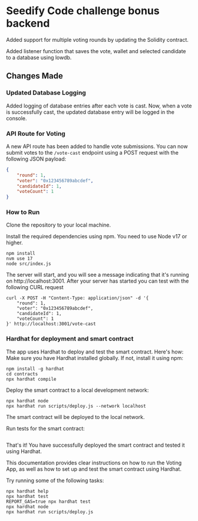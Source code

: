 # Seedify Code challenge bonus backend 

Added support for multiple voting rounds by updating the Solidity contract.

Added listener function that saves the vote, wallet and selected candidate to a database using lowdb.

## Changes Made

### Updated Database Logging

Added logging of database entries after each vote is cast. Now, when a vote is successfully cast, the updated database entry will be logged in the console.

### API Route for Voting

A new API route has been added to handle vote submissions. You can now submit votes to the `/vote-cast` endpoint using a POST request with the following JSON payload:

````json
{
    "round": 1,
    "voter": "0x123456789abcdef",
    "candidateId": 1,
    "voteCount": 1
}
````

### How to Run

Clone the repository to your local machine.

Install the required dependencies using npm. You need to use Node v17 or higher.

````Copy code
npm install
nvm use 17
node src/index.js
````

The server will start, and you will see a message indicating that it's running on http://localhost:3001. After your server has started you can test with the following CURL request

````
curl -X POST -H "Content-Type: application/json" -d '{
    "round": 1,
    "voter": "0x123456789abcdef",
    "candidateId": 1,
    "voteCount": 1
}' http://localhost:3001/vote-cast
````

### Hardhat for deployment and smart contract

The app uses Hardhat to deploy and test the smart contract. Here's how:
Make sure you have Hardhat installed globally. If not, install it using npm:

````
npm install -g hardhat
cd contracts
npx hardhat compile
````

Deploy the smart contract to a local development network:
````
npx hardhat node
npx hardhat run scripts/deploy.js --network localhost
````

The smart contract will be deployed to the local network.

Run tests for the smart contract:

````npx hardhat test
````

That's it! You have successfully deployed the smart contract and tested it using Hardhat.

This documentation provides clear instructions on how to run the Voting App, as well as how to set up and test the smart contract using Hardhat.

Try running some of the following tasks:

```shell
npx hardhat help
npx hardhat test
REPORT_GAS=true npx hardhat test
npx hardhat node
npx hardhat run scripts/deploy.js
````
